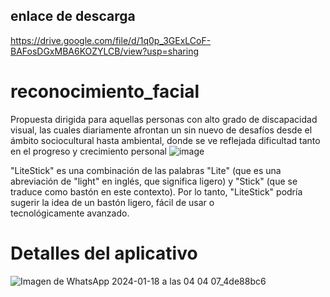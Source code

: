 ## enlace de descarga
https://drive.google.com/file/d/1q0p_3GExLCoF-BAFosDGxMBA6KOZYLCB/view?usp=sharing


# reconocimiento_facial
Propuesta dirigida para aquellas personas con alto grado de discapacidad visual, las cuales diariamente afrontan un sin nuevo de desafíos desde el ámbito sociocultural hasta ambiental, donde se ve reflejada dificultad tanto en el progreso y crecimiento personal
![image](https://github.com/tesis2024/reconocimiento_facial_discapacidad/assets/157004608/edd57d91-e703-4d66-9032-9921854400df)


"LiteStick" es una combinación de las palabras "Lite" (que es una abreviación de "light" en inglés, que significa ligero) y "Stick" (que se traduce como bastón en este contexto). Por lo tanto, "LiteStick" podría sugerir la idea de un bastón ligero, fácil de usar o tecnológicamente avanzado.

# Detalles del aplicativo
![Imagen de WhatsApp 2024-01-18 a las 04 04 07_4de88bc6](https://github.com/tesis2024/reconocimiento_facial_discapacidad/assets/157004608/ca30ccd8-858b-4f88-a1f3-624d6c57dcbe)
